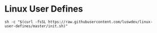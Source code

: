 # Linux User Defines

```
sh -c "$(curl -fsSL https://raw.githubusercontent.com/luswdev/linux-user-defines/master/init.sh)"
```

